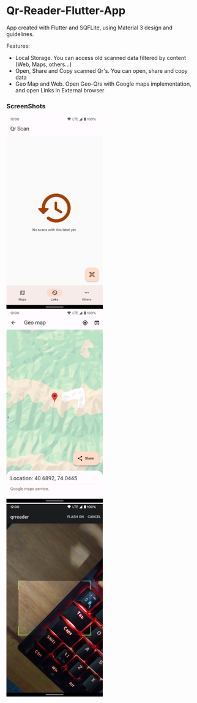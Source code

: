 # Qr-Reader-Flutter-App

App created with Flutter and SQFLite, using Material 3 design and guidelines.

Features:
- Local Storage. 
  You can access old scanned data filtered by content (Web, Maps, others...)
- Open, Share and Copy scanned Qr's.
  You can open, share and copy data
- Geo Map and Web.
  Open Geo-Qrs with Google maps implementation, and open Links in External browser
  
### ScreenShots
  <img src="/screenshots/Links_History.png?raw=true" width="252" height="504"> <img src="/screenshots/Map.png?raw=true" width="252" height="504"> <img src="/screenshots/camera.png?raw=true" width="252" height="504">  

